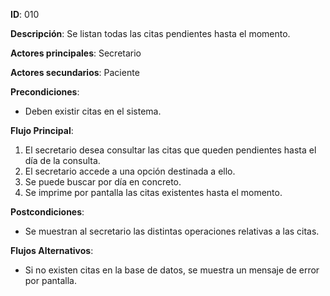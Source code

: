 **ID**: 010 	

**Descripción**: Se listan todas las citas pendientes hasta el momento.

**Actores principales**: Secretario	

**Actores secundarios**: Paciente

**Precondiciones**:

* Deben existir citas en el sistema.

**Flujo Principal**:

1. El secretario desea consultar las citas que queden pendientes hasta el día de la consulta.
2. El secretario accede a una opción destinada a ello.
3. Se puede buscar por día en concreto.
4. Se imprime por pantalla las citas existentes hasta el momento.

**Postcondiciones**:

* Se muestran al secretario las distintas operaciones relativas a las citas.

**Flujos Alternativos**:

- Si no existen citas en la base de datos, se muestra un mensaje de error por pantalla.
